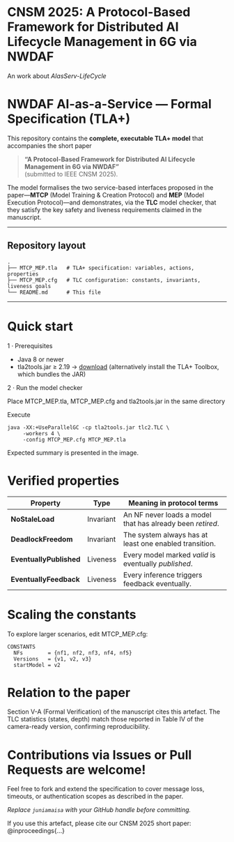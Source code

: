 # CNSM 2025: A Protocol-Based Framework for Distributed AI Lifecycle Management in 6G via NWDAF
An work about *AIasServ-LifeCycle*


# NWDAF AI-as-a-Service — Formal Specification (TLA+)

This repository contains the **complete, executable TLA+ model** that accompanies the short paper

> **“A Protocol-Based Framework for Distributed AI Lifecycle Management in 6G via NWDAF”**  
> (submitted to IEEE CNSM 2025).

The model formalises the two service-based interfaces proposed in the paper—**MTCP** (Model Training & Creation Protocol) and **MEP** (Model Execution Protocol)—and demonstrates, via the **TLC** model checker, that they satisfy the key safety and liveness requirements claimed in the manuscript.

---

## Repository layout

```text
.
├── MTCP_MEP.tla   # TLA+ specification: variables, actions, properties
├── MTCP_MEP.cfg   # TLC configuration: constants, invariants, liveness goals
└── README.md      # This file

```
---

# Quick start

1 · Prerequisites

- Java 8 or newer
- tla2tools.jar ≥ 2.19 → [download](https://github.com/tlaplus/tlaplus/releases)
(alternatively install the TLA+ Toolbox, which bundles the JAR)

2 · Run the model checker

Place MTCP_MEP.tla, MTCP_MEP.cfg and tla2tools.jar in the same directory

Execute
```text
java -XX:+UseParallelGC -cp tla2tools.jar tlc2.TLC \
     -workers 4 \
     -config MTCP_MEP.cfg MTCP_MEP.tla
```

Expected summary is presented in the image.

# Verified properties

| Property                | Type      | Meaning in protocol terms                                  |
| ----------------------- | --------- | ---------------------------------------------------------- |
| **NoStaleLoad**         | Invariant | An NF never loads a model that has already been *retired*. |
| **DeadlockFreedom**     | Invariant | The system always has at least one enabled transition.     |
| **EventuallyPublished** | Liveness  | Every model marked *valid* is eventually *published*.      |
| **EventuallyFeedback**  | Liveness  | Every inference triggers feedback eventually.              |


# Scaling the constants

To explore larger scenarios, edit MTCP_MEP.cfg:
```text
CONSTANTS
  NFs        = {nf1, nf2, nf3, nf4, nf5}
  Versions   = {v1, v2, v3}
  startModel = v2
```

# Relation to the paper

Section V-A (Formal Verification) of the manuscript cites this artefact.
The TLC statistics (states, depth) match those reported in Table IV of the camera-ready version, confirming reproducibility.



# Contributions via Issues or Pull Requests are welcome!


Feel free to fork and extend the specification to cover message loss,
timeouts, or authentication scopes as described in the paper.


*Replace `juniamaisa` with your GitHub handle before committing.*


If you use this artefact, please cite our CNSM 2025 short paper:
@inproceedings{...}
